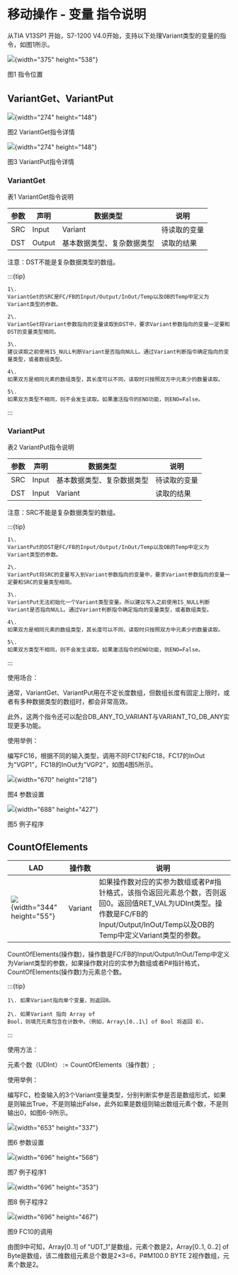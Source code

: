 # 移动操作 - 变量 指令说明

从TIA V13SP1 开始，S7-1200
V4.0开始，支持以下处理Variant类型的变量的指令，如图1所示。

![](images/05-01.png){width="375" height="538"}

图1 指令位置

## VariantGet、VariantPut

![](images/05-02.jpg){width="274" height="148"}

图2 VariantGet指令详情

![](images/05-03.jpg){width="274" height="148"}

图3 VariantPut指令详情

### VariantGet

表1 VariantGet指令说明

  | 参数 | 声明   | 数据类型                   | 说明         |
  | ---- | ------ | -------------------------- | ------------ |
  | SRC  | Input  | Variant                    | 待读取的变量 |
  | DST  | Output | 基本数据类型、复杂数据类型 | 读取的结果   |

注意：DST不能是复杂数据类型的数组。

:::{tip}

    1\.
    VariantGet的SRC是FC/FB的Input/Output/InOut/Temp以及OB的Temp中定义为Variant类型的参数。

    2\.
    VariantGet将Variant参数指向的变量读取到DST中，要求Variant参数指向的变量一定要和DST的变量类型相同。

    3\.
    建议读取之前使用IS_NULL判断Variant是否指向NULL。通过Variant判断指令确定指向的变量类型，或者数组类型。

    4\.
    如果双方是相同元素的数组类型，其长度可以不同，读取时只按照双方中元素少的数量读取。

    5\.
    如果双方类型不相同，则不会发生读取。如果激活指令的ENO功能，则ENO=False。

:::

### VariantPut

表2 VariantPut指令说明

  | 参数 | 声明  | 数据类型                   | 说明         |
  | ---- | ----- | -------------------------- | ------------ |
  | SRC  | Input | 基本数据类型、复杂数据类型 | 待读取的变量 |
  | DST  | Input | Variant                    | 读取的结果   |

注意：SRC不能是复杂数据类型的数组。

:::{tip}

    1\.
    VariantPut的DST是FC/FB的Input/Output/InOut/Temp以及OB的Temp中定义为Variant类型的参数。

    2\.
    VariantPut将SRC的变量写入到Variant参数指向的变量中，要求Variant参数指向的变量一定要和SRC的变量类型相同。

    3\.
    VariantPut无法初始化一个Variant类型变量。所以建议写入之前使用IS_NULL判断Variant是否指向NULL。通过Variant判断指令确定指向的变量类型，或者数组类型。

    4\.
    如果双方是相同元素的数组类型，其长度可以不同，读取时只按照双方中元素少的数量读取。

    5\.
    如果双方类型不相同，则不会发生读取。如果激活指令的ENO功能，则ENO=False。
:::

使用场合：

通常，VariantGet、VariantPut用在不定长度数组，但数组长度有固定上限时，或者有多种数据类型的数组时，都会非常高效。

此外，这两个指令还可以配合DB_ANY_TO_VARIANT与VARIANT_TO_DB_ANY实现更多功能。

使用举例：

编写FC16，根据不同的输入类型，调用不同FC17和FC18，FC17的InOut为"VGP1"，FC18的InOut为"VGP2"，如图4图5所示。

![](images/05-04.jpg){width="670" height="218"}

图4 参数设置

![](images/05-05.jpg){width="688" height="427"}

图5 例子程序

## CountOfElements

  | LAD                                            | 操作数  | 说明                                                                                                                                                                             |
  | ---------------------------------------------- | ------- | -------------------------------------------------------------------------------------------------------------------------------------------------------------------------------- |
  | ![](images/05-06.jpg){width="344" height="55"} | Variant | 如果操作数对应的实参为数组或者P#指针格式，该指令返回元素总个数，否则返回0。返回值RET_VAL为UDInt类型。操作数是FC/FB的Input/Output/InOut/Temp以及OB的Temp中定义Variant类型的参数。 |

CountOfElements(操作数)，操作数是FC/FB的Input/Output/InOut/Temp中定义为Variant类型的参数，如果操作数对应的实参为数组或者P#指针格式，CountOfElements(操作数)为元素总个数。

:::{tip}

    1\. 如果Variant指向单个变量，则返回0。

    2\. 如果Variant 指向 Array of
    Bool，则填充元素包含在计数中。（例如，Array\[0..1\] of Bool 将返回 8）。
:::

使用方法：

元素个数（UDInt） := CountOfElements（操作数）;

使用举例：

编写FC，检查输入的3个Variant变量类型，分别判断实参是否是数组形式，如果是则输出True，不是则输出False，此外如果是数组则输出数组元素个数，不是则输出0，如图6-9所示。

![](images/05-07.jpg){width="653" height="337"}

图6 参数设置

![](images/05-08.jpg){width="696" height="568"}

图7 例子程序1

![](images/05-09.jpg){width="696" height="353"}

图8 例子程序2

![](images/05-10.jpg){width="696" height="467"}

图9 FC10的调用

由图9中可知，Array\[0..1\] of \"UDT_1\"是数组，元素个数是2，Array\[0..1,
0..2\] of Byte是数组，该二维数组元素总个数是2×3=6，P#M100.0 BYTE
2视作数组，元素个数是2。
